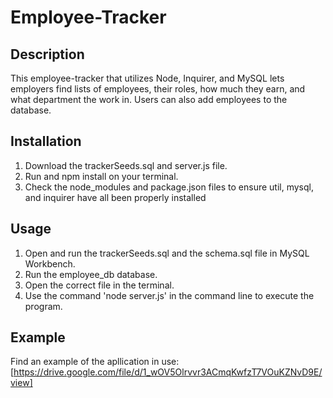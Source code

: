 # Employee-Tracker

## Description

This employee-tracker that utilizes Node, Inquirer, and MySQL lets employers find lists of employees, their roles, how much they earn, and what department the work in. Users can also add employees to the database.

## Installation

1. Download the trackerSeeds.sql and server.js file.
2. Run and npm install on your terminal.
3. Check the node_modules and package.json files to ensure util, mysql, and inquirer have all been properly installed

## Usage
1. Open and run the trackerSeeds.sql and the schema.sql file in MySQL Workbench.
2. Run the employee_db database.
3. Open the correct file in the terminal.
4. Use the command 'node server.js' in the command line to execute the program.

## Example

Find an example of the apllication in use: [https://drive.google.com/file/d/1_wOV5Olrvvr3ACmqKwfzT7VOuKZNvD9E/view]